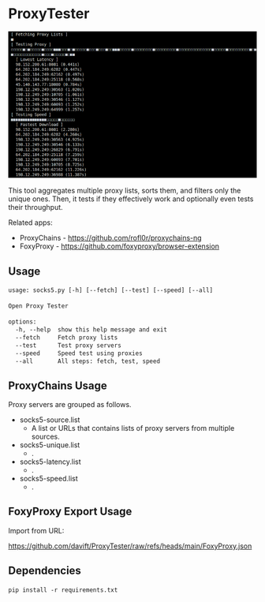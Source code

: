 # ProxyTester

![OPT](https://github.com/davift/ProxyTester/blob/main/image.png)

This tool aggregates multiple proxy lists, sorts them, and filters only the unique ones. Then, it tests if they effectively work and optionally even tests their throughput.

Related apps:

- ProxyChains - https://github.com/rofl0r/proxychains-ng
- FoxyProxy - https://github.com/foxyproxy/browser-extension

## Usage

```
usage: socks5.py [-h] [--fetch] [--test] [--speed] [--all]

Open Proxy Tester

options:
  -h, --help  show this help message and exit
  --fetch     Fetch proxy lists
  --test      Test proxy servers
  --speed     Speed test using proxies
  --all       All steps: fetch, test, speed
```

## ProxyChains Usage

Proxy servers are grouped as follows.

- socks5-source.list
  - A list or URLs that contains lists of proxy servers from multiple sources.
- socks5-unique.list
  - .
- socks5-latency.list
  - .
- socks5-speed.list
  - .

## FoxyProxy Export Usage

Import from URL:

https://github.com/davift/ProxyTester/raw/refs/heads/main/FoxyProxy.json

## Dependencies

```
pip install -r requirements.txt
```

